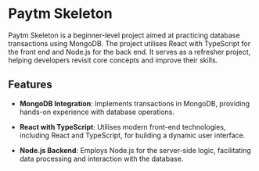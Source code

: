 
# Paytm Skeleton

Paytm Skeleton is a beginner-level project aimed at practicing database transactions using MongoDB. The project utilises React with TypeScript for the front end and Node.js for the back end. It serves as a refresher project, helping developers revisit core concepts and improve their skills.

## Features

-   **MongoDB Integration**: Implements transactions in MongoDB, providing hands-on experience with database operations.
    
-   **React with TypeScript**: Utilises modern front-end technologies, including React and TypeScript, for building a dynamic user interface.
    
-   **Node.js Backend**: Employs Node.js for the server-side logic, facilitating data processing and interaction with the database.
